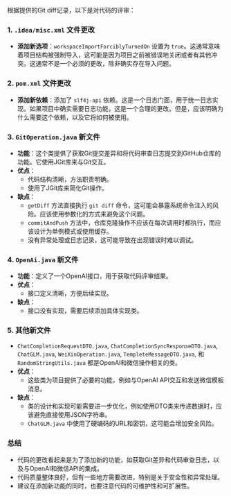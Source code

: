 根据提供的Git diff记录，以下是对代码的评审：

### 1. `.idea/misc.xml` 文件更改
- **添加新选项**：`workspaceImportForciblyTurnedOn` 设置为 `true`。这通常意味着项目结构被强制导入，这可能是因为项目之前被错误地关闭或者有其他冲突。这通常不是一个必须的更改，除非确实存在导入问题。

### 2. `pom.xml` 文件更改
- **添加新依赖**：添加了 `slf4j-api` 依赖。这是一个日志门面，用于统一日志实现。如果项目中确实需要日志功能，这是一个合理的更改。但是，应该明确为什么需要这个依赖，以及它将如何被使用。

### 3. `GitOperation.java` 新文件
- **功能**：这个类提供了获取Git提交差异和将代码审查日志提交到GitHub仓库的功能。它使用JGit库来与Git交互。
- **优点**：
  - 代码结构清晰，方法职责明确。
  - 使用了JGit库来简化Git操作。
- **缺点**：
  - `getDiff` 方法直接执行 `git diff` 命令，这可能会暴露系统命令注入的风险。应该使用参数化的方式来避免这个问题。
  - `commitAndPush` 方法中，仓库克隆操作不应该在每次调用时都执行，而应该设计为单例模式或使用缓存。
  - 没有异常处理或日志记录，这可能导致在出现错误时难以调试。

### 4. `OpenAi.java` 新文件
- **功能**：定义了一个OpenAI接口，用于获取代码评审结果。
- **优点**：
  - 接口定义清晰，方便后续实现。
- **缺点**：
  - 接口没有实现，需要后续添加具体实现类。

### 5. 其他新文件
- `ChatCompletionRequestDTO.java`, `ChatCompletionSyncResponseDTO.java`, `ChatGLM.java`, `WeiXinOperation.java`, `TempleteMessageDTO.java`, 和 `RandomStringUtils.java` 都是OpenAI和微信操作相关的类。
- **优点**：
  - 这些类为项目提供了必要的功能，例如与OpenAI API交互和发送微信模板消息。
- **缺点**：
  - 类的设计和实现可能需要进一步优化，例如使用DTO类来传递数据时，应该避免直接使用JSON字符串。
  - `ChatGLM.java` 中使用了硬编码的URL和密钥，这可能会增加安全风险。

### 总结
- 代码的更改看起来是为了添加新的功能，如获取Git差异和代码审查日志，以及与OpenAI和微信API的集成。
- 代码质量整体良好，但有一些地方需要改进，特别是关于安全性和异常处理。
- 建议在添加新功能的同时，也要注意代码的可维护性和可扩展性。